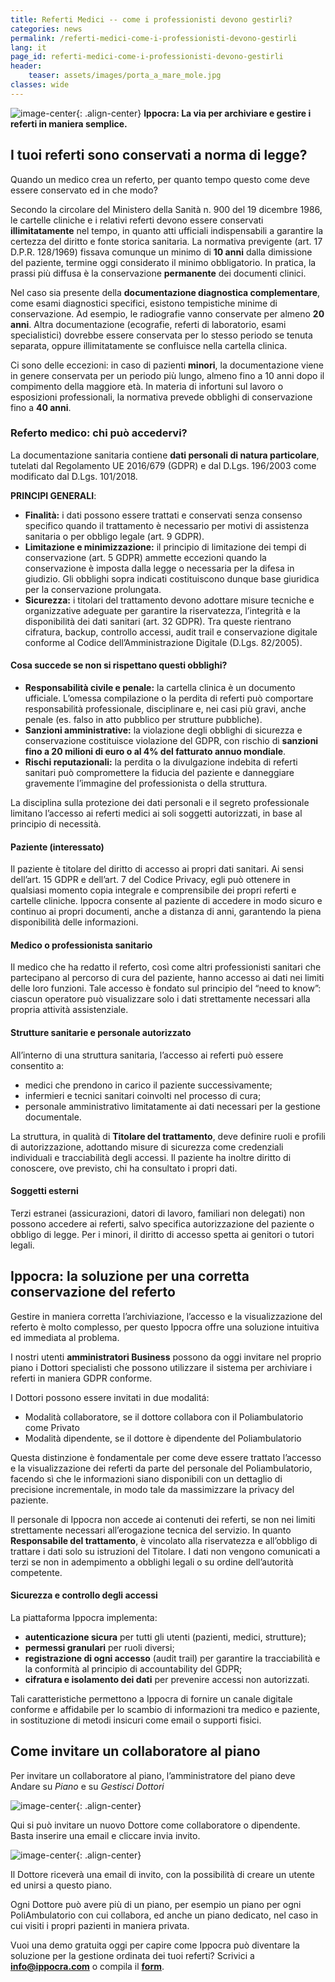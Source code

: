 ```yaml
---
title: Referti Medici -- come i professionisti devono gestirli?
categories: news
permalink: /referti-medici-come-i-professionisti-devono-gestirli
lang: it
page_id: referti-medici-come-i-professionisti-devono-gestirli
header:
    teaser: assets/images/porta_a_mare_mole.jpg
classes: wide
---
```



<!-- [![](img.jpg)](img.jpg) -->
![image-center](assets/images/porta_a_mare_mole.jpg){: .align-center}
**Ippocra: La via per archiviare e gestire i referti in maniera semplice.**


## I tuoi referti sono conservati a norma di legge?

Quando un medico crea un referto, per quanto tempo questo come deve essere conservato ed in che modo?

Secondo la circolare del Ministero della Sanità n. 900 del 19 dicembre 1986, le cartelle cliniche e i relativi referti devono essere conservati **illimitatamente** nel tempo, in quanto atti ufficiali indispensabili a garantire la certezza del diritto e fonte storica sanitaria. La normativa previgente (art. 17 D.P.R. 128/1969) fissava comunque un minimo di **10 anni** dalla dimissione del paziente, termine oggi considerato il minimo obbligatorio. In pratica, la prassi più diffusa è la conservazione **permanente** dei documenti clinici.

Nel caso sia presente della **documentazione diagnostica complementare**, come esami diagnostici specifici, esistono tempistiche minime di conservazione. Ad esempio, le radiografie vanno conservate per almeno **20 anni**. Altra documentazione (ecografie, referti di laboratorio, esami specialistici) dovrebbe essere conservata per lo stesso periodo se tenuta separata, oppure illimitatamente se confluisce nella cartella clinica.

Ci sono delle eccezioni: in caso di pazienti **minori**, la documentazione viene in genere conservata per un periodo più lungo, almeno fino a 10 anni dopo il compimento della maggiore età. In materia di infortuni sul lavoro o esposizioni professionali, la normativa prevede obblighi di conservazione fino a **40 anni**.


### Referto medico: chi può accedervi?

La documentazione sanitaria contiene **dati personali di natura particolare**, tutelati dal Regolamento UE 2016/679 (GDPR) e dal D.Lgs. 196/2003 come modificato dal D.Lgs. 101/2018. 

**PRINCIPI GENERALI**:

* **Finalità:** i dati possono essere trattati e conservati senza consenso specifico quando il trattamento è necessario per motivi di assistenza sanitaria o per obbligo legale (art. 9 GDPR).
* **Limitazione e minimizzazione:** il principio di limitazione dei tempi di conservazione (art. 5 GDPR) ammette eccezioni quando la conservazione è imposta dalla legge o necessaria per la difesa in giudizio. Gli obblighi sopra indicati costituiscono dunque base giuridica per la conservazione prolungata.
* **Sicurezza:** i titolari del trattamento devono adottare misure tecniche e organizzative adeguate per garantire la riservatezza, l’integrità e la disponibilità dei dati sanitari (art. 32 GDPR). Tra queste rientrano cifratura, backup, controllo accessi, audit trail e conservazione digitale conforme al Codice dell’Amministrazione Digitale (D.Lgs. 82/2005).


#### Cosa succede se non si rispettano questi obblighi?



* **Responsabilità civile e penale:** la cartella clinica è un documento ufficiale. L’omessa compilazione o la perdita di referti può comportare responsabilità professionale, disciplinare e, nei casi più gravi, anche penale (es. falso in atto pubblico per strutture pubbliche).
* **Sanzioni amministrative:** la violazione degli obblighi di sicurezza e conservazione costituisce violazione del GDPR, con rischio di **sanzioni fino a 20 milioni di euro o al 4% del fatturato annuo mondiale**.
* **Rischi reputazionali:** la perdita o la divulgazione indebita di referti sanitari può compromettere la fiducia del paziente e danneggiare gravemente l’immagine del professionista o della struttura.

La disciplina sulla protezione dei dati personali e il segreto professionale limitano l’accesso ai referti medici ai soli soggetti autorizzati, in base al principio di necessità.


#### **Paziente (interessato)**

Il paziente è titolare del diritto di accesso ai propri dati sanitari. Ai sensi dell’art. 15 GDPR e dell’art. 7 del Codice Privacy, egli può ottenere in qualsiasi momento copia integrale e comprensibile dei propri referti e cartelle cliniche. Ippocra consente al paziente di accedere in modo sicuro e continuo ai propri documenti, anche a distanza di anni, garantendo la piena disponibilità delle informazioni.


#### **Medico o professionista sanitario**

Il medico che ha redatto il referto, così come altri professionisti sanitari che partecipano al percorso di cura del paziente, hanno accesso ai dati nei limiti delle loro funzioni. Tale accesso è fondato sul principio del “need to know”: ciascun operatore può visualizzare solo i dati strettamente necessari alla propria attività assistenziale.


#### **Strutture sanitarie e personale autorizzato**

All’interno di una struttura sanitaria, l’accesso ai referti può essere consentito a:

* medici che prendono in carico il paziente successivamente;
* infermieri e tecnici sanitari coinvolti nel processo di cura;
* personale amministrativo limitatamente ai dati necessari per la gestione documentale.

La struttura, in qualità di **Titolare del trattamento**, deve definire ruoli e profili di autorizzazione, adottando misure di sicurezza come credenziali individuali e tracciabilità degli accessi. Il paziente ha inoltre diritto di conoscere, ove previsto, chi ha consultato i propri dati.


#### **Soggetti esterni**

Terzi estranei (assicurazioni, datori di lavoro, familiari non delegati) non possono accedere ai referti, salvo specifica autorizzazione del paziente o obbligo di legge. Per i minori, il diritto di accesso spetta ai genitori o tutori legali.


## Ippocra: la soluzione per una corretta conservazione del referto

Gestire in maniera corretta l’archiviazione, l’accesso e la visualizzazione del referto è molto complesso, per questo Ippocra offre una soluzione intuitiva ed immediata al problema.

I nostri utenti **amministratori Business** possono da oggi invitare nel proprio piano i Dottori specialisti che possono utilizzare il sistema per archiviare i referti in maniera GDPR conforme.

I Dottori possono essere invitati in due modalitá:



* Modalità collaboratore, se il dottore collabora con il Poliambulatorio come Privato
* Modalità dipendente, se il dottore è dipendente del Poliambulatorio

Questa distinzione è fondamentale per come deve essere trattato l’accesso e la visualizzazione dei referti da parte del personale del Poliambulatorio, facendo sì che le informazioni siano disponibili con un dettaglio di precisione incrementale, in modo tale da massimizzare la privacy del paziente.

Il personale di Ippocra non accede ai contenuti dei referti, se non nei limiti strettamente necessari all’erogazione tecnica del servizio. In quanto **Responsabile del trattamento**, è vincolato alla riservatezza e all’obbligo di trattare i dati solo su istruzioni del Titolare. I dati non vengono comunicati a terzi se non in adempimento a obblighi legali o su ordine dell’autorità competente.


#### Sicurezza e controllo degli accessi

La piattaforma Ippocra implementa:

* **autenticazione sicura** per tutti gli utenti (pazienti, medici, strutture);
* **permessi granulari** per ruoli diversi;
* **registrazione di ogni accesso** (audit trail) per garantire la tracciabilità e la conformità al principio di accountability del GDPR;
* **cifratura e isolamento dei dati** per prevenire accessi non autorizzati.

Tali caratteristiche permettono a Ippocra di fornire un canale digitale conforme e affidabile per lo scambio di informazioni tra medico e paziente, in sostituzione di metodi insicuri come email o supporti fisici.

## Come invitare un collaboratore al piano

Per invitare un collaboratore al piano, l’amministratore del piano deve Andare su *Piano* e su *Gestisci Dottori*

 
![image-center](assets/images/gestisci-dottori-it.png){: .align-center}


Qui si può invitare un nuovo Dottore come collaboratore o dipendente. Basta inserire una email e cliccare invia invito.

![image-center](assets/images/invito_dottore_collaboratore-it.png){: .align-center} 

Il Dottore riceverà una email di invito, con la possibilità di creare un utente ed unirsi a questo piano.

Ogni Dottore può avere più di un piano, per esempio un piano per ogni PoliAmbulatorio con cui collabora, ed anche un piano dedicato, nel caso in cui visiti i propri pazienti in maniera privata.

Vuoi una demo gratuita oggi per capire come Ippocra può diventare la soluzione per la gestione ordinata dei tuoi referti? Scrivici a **info@ippocra.com** o compila il **[form](https://ippocra.com/business)**.
